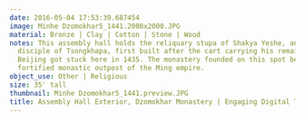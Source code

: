 ```yaml
---
date: 2016-05-04 17:53:39.687454
image: Minhe Dzomokhar5_1441.2000x2000.JPG
material: Bronze | Clay | Cotton | Stone | Wood
notes: This assembly hall holds the reliquary stupa of Shakya Yeshe, an important
  disciple of Tsongkhapa, first built after the cart carrying his remains back from
  Beijing got stuck here in 1435. The monastery founded on this spot became an important
  fortified monastic outpost of the Ming empire.
object_use: Other | Religious
size: 35' tall
thumbnail: Minhe Dzomokhar5_1441.preview.JPG
title: Assembly Hall Exterior, Dzomokhar Monastery | Engaging Digital Tibet
---
```


